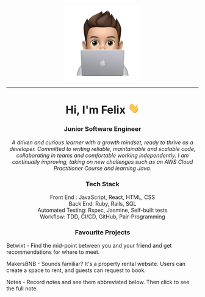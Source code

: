 <p align="center">
<img src="https://github.com/fel1xp/fel1xp/blob/main/readme_image_2.png" height="200"/>
</p>
<hr>
<h1 align="center">Hi, I'm Felix <img src="https://raw.githubusercontent.com/ABSphreak/ABSphreak/master/gifs/Hi.gif" width="30px"></h1> 
<h3 align="center">Junior Software Engineer</h3>
<p align="center">
  <em>
A driven and curious learner with a growth mindset, ready to thrive as a developer. Committed to writing reliable, maintainable and scalable code, collaborating in teams and comfortable working independently. I am continually improving, taking on new challenges such as an AWS Cloud Practitioner Course and learning Java.
  </em>
</p>

<h3 align="center"><b>Tech Stack</b></h3>
<p align="center">
Front End : JavaScript, React, HTML, CSS <br>
Back End: Ruby, Rails, SQL <br>
Automated Testing: Rspec, Jasmine, Self-built tests <br>
Workflow: TDD, CI/CD, GitHub, Pair-Programming <br>
</p>

<h3 align="center"><b>Favourite Projects</b></h3>


Betwixt - Find the mid-point between you and your friend and get recommendations for where to meet.

MakersBNB - Sounds familiar? It's a property rental website. Users can create a space to rent, and guests can request to book.

Notes - Record notes and see them abbreviated below. Then click to see the full note. 

<!--

## Key Skills & Attributes 

- Experienced Communicator - Articulate and to the point, I break down problems and can explain them in plain English. Pair programming has been a central part of my software development course, providing daily opportunities to explain my code and how I have tackled problems - as well as listening to feedback and implementing improvements. I have worked in numerous customer facing roles, providing me with experience listening to client needs and and proactively solving their problems. 

- Team Spirit - I thrive in a team environment, comfortable collaborating and always open to new ideas. When working in a team I am supportive of other members and strive to ensure every person is heard. I also speak up if something isn’t working correctly and make sure the whole team is working together towards the same mutual goal. During the Makers course, I encouraged discussion and open communication after a fallout between two team members. I encouraged the wider team to voice their opinion in an open evnironment and facilitate my peers in working on parts of the project that interested them.

- Personal Drive & Growth - I am consistently working towards improving my skillset outside of Makers. I am currently working with a mentor to build a marketplace website where I am improving my TDD and changeability of code. I am also working towards becoming an AWS Cloud Practitioner. This growth mindset is very important as technologies and langauges are continually involving, and I want to be at the forefront of this. 

- Problem Solver - At my previous role as a sales executive we were suffering from a low click through rate on Google Adverts. In order to solve this problem, our website needed SEO improvements and new Google Ads. I took action by downloading SEO improvement tools and making content changes to help the organisations' website ranking. Furthermore, I refreshed the Google Ad text in relation to the website changes so that both adverts and website displayed a cohesive message. The result of this was a doubling of sales month-on-month from January through to March. 

## Education

#### Makers Academy April - July 2021)
Intensive 4-month software development course focusing on how to 'learn to learn' coding. Predominantly based in Ruby with other opportunities to learn JavaScript, React and Rails. The course has given me the confidence to learn any coding language and provided a clear process in order to deliver clean DRY code. 

#### University of Exeter (Sept 2017 - July 2020)
Liberal Arts BA - Major in History. 


### Problem Solving Case Study 

At my previous role as a sales executive we were suffering from a low click through rate on Google Adverts. In order to solve this problem, our website needed SEO improvements and the wording of the Google Ads needed refreshing. I took action by downloading SEO improvement tools and making content changes to help the organisations website ranking. Furthermore, I refreshed the Google Ad text in relation to the website changes so that both adverts and website displayed a cohesive message. The result of this was a doubling of sales month-on-month from January through to March. 


## Hobbies
- FPV Drone Pilot
- Model Railways
- Dog Training 


**fel1xp/fel1xp** is a ✨ _special_ ✨ repository because its `README.md` (this file) appears on your GitHub profile.

Here are some ideas to get you started:

- 🔭 I’m currently working on ...
- 🌱 I’m currently learning ...
- 👯 I’m looking to collaborate on ...
- 🤔 I’m looking for help with ...
- 💬 Ask me about ...
- 📫 How to reach me: ...
- 😄 Pronouns: ...
- ⚡ Fun fact: ...
-->
